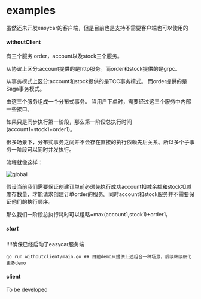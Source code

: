 # examples

虽然还未开发easycar的客户端，但是目前也是支持不需要客户端也可以使用的

#### withoutClient

有三个服务 order，account以及stock三个服务。

从协议上区分:account提供的是http服务。而order和stock提供的是grpc。

从事务模式上区分:account和stock提供的是TCC事务模式。 而order提供的是Saga事务模式。

由这三个服务组成一个分布式事务。
当用户下单时，需要经过这三个服务中内部一些接口。

如果只是同步执行第一阶段，那么第一阶段总执行时间 (account1+stock1+order1)。

很多场景下，分布式事务之间并不会存在直接的执行依赖先后关系。所以多个子事务一阶段可以同时并发执行。

流程就像这样：

![global](https://cdn.syst.top/servers.png)

假设当前我们需要保证创建订单前必须先执行成功account扣减余额和stock扣减库存数量，才能请求创建订单order的服务。同时account和stock服务并不需要保证他们的执行顺序。

那么我们一阶段总执行耗时可以粗略=max(account1,stock1)+order1。

##### start
!!!!确保已经启动了easycar服务端
```shell
go run withoutclient/main.go ## 目前demo只提供上述组合一种场景，后续继续细化更多demo
```


#### client

To be developed